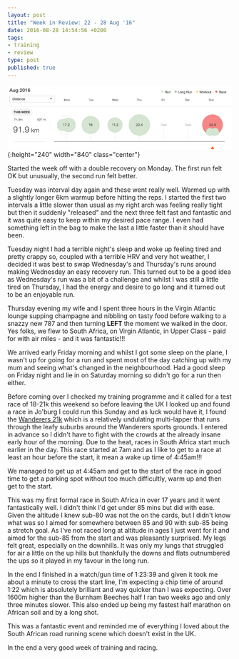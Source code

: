 ```yaml
---
layout: post
title: "Week in Review: 22 - 28 Aug '16"
date: 2016-08-28 14:54:56 +0200
tags:
- training
- review
type: post
published: true
---
```


![Week in Review: 22 - 28 Aug '16](/assets/week-in-review-22-28Aug16.png){:height="240" width="840" class="center"}

Started the week off with a double recovery on Monday.  The first run felt OK but unusually, the second run felt better.

Tuesday was interval day again and these went really well. Warmed up with a slightly longer 6km warmup before hitting the reps. I started the first two intervals a little slower than usual as my right arch was feeling really tight but then it suddenly "released" and the next three felt fast and fantastic and it was quite easy to keep within my desired pace range. I even had something left in the bag to make the last a little faster than it should have been.

Tuesday night I had a terrible night's sleep and woke up feeling tired and pretty crappy so, coupled with a terrible HRV and very hot weather, I decided it was best to swap Wednesday's and Thursday's runs around making Wednesday an easy recovery run. This turned out to be a good idea as Wednesday's run was a bit of a challenge and whilst I was still a little tired on Thursday, I had the energy and desire to go long and it turned out to be an enjoyable run.

Thursday evening my wife and I spent three hours in the Virgin Atlantic lounge supping champagne and nibbling on tasty food before walking to a snazzy new 787 and then turning **LEFT** the moment we walked in the door.  Yes folks, we flew to South Africa, on Virgin Atlantic, in Upper Class - paid for with air miles - and it was fantastic!!!

We arrived early Friday morning and whilst I got some sleep on the plane, I wasn't up for going for a run and spent most of the day catching up with my mum and seeing what's changed in the neighbourhood.  Had a good sleep on Friday night and lie in on Saturday morning so didn't go for a run then either.

Before coming over I checked my training programme and it called for a test race of 18-21k this weekend so before leaving the UK I looked up and found a race in Jo'burg I could run this Sunday and as luck would have it, I found the [Wanderers 21k](http://wacza.co.za/aucor-wanderers-road-race/) which is a relatively undulating multi-lapper that runs through the leafy suburbs around the Wanderers sports grounds. I entered in advance so I didn't have to fight with the crowds at the already insane early hour of the morning. Due to the heat, races in South Africa start much earlier in the day. This race started at 7am and as I like to get to a race at least an hour before the start, it mean a wake up time of 4:45am!!!

We managed to get up at 4:45am and get to the start of the race in good time to get a parking spot without too much difficultly, warm up and then get to the start.

This was my first formal race in South Africa in over 17 years and it went fantastically well. I didn't think I'd get under 85 mins but did with ease. Given the altitude I knew sub-80 was not the on the cards, but I didn't know what was so I aimed for somewhere between 85 and 90 with sub-85 being a stretch goal. As I've not raced long at altitude in ages I just went for it and aimed for the sub-85 from the start and was pleasantly surprised. My legs felt great, especially on the downhills. It was only my lungs that struggled for air a little on the up hills but thankfully the downs and flats outnumbered the ups so it played in my favour in the long run.

In the end I finished in a watch/gun time of 1:23:39 and given it took me about a minute to cross the start line, I'm expecting a chip time of around 1:22 which is absolutely brilliant and way quicker than I was expecting. Over 1600m higher than the Burnham Beeches half I ran two weeks ago and only three minutes slower.  This also ended up being my fastest half marathon on African soil and by a long shot.

This was a fantastic event and reminded me of everything I loved about the South African road running scene which doesn't exist in the UK.

In the end a very good week of training and racing.
